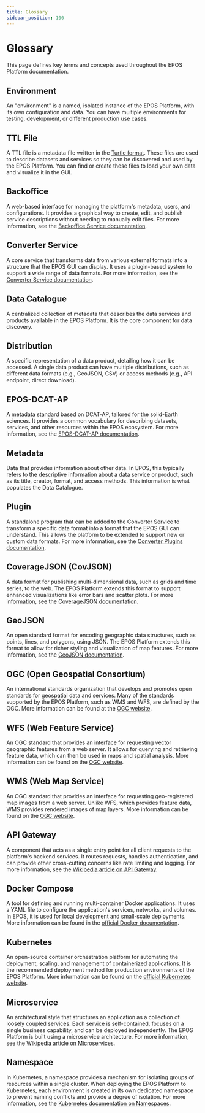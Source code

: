 ```yaml
---
title: Glossary
sidebar_position: 100
---
```


# Glossary

This page defines key terms and concepts used throughout the EPOS Platform documentation.

## Environment

An "environment" is a named, isolated instance of the EPOS Platform, with its own configuration and data. You can have multiple environments for testing, development, or different production use cases.

## TTL File

A TTL file is a metadata file written in the [Turtle format](https://www.w3.org/TR/turtle/). These files are used to describe datasets and services so they can be discovered and used by the EPOS Platform. You can find or create these files to load your own data and visualize it in the GUI.

## Backoffice

A web-based interface for managing the platform's metadata, users, and configurations. It provides a graphical way to create, edit, and publish service descriptions without needing to manually edit files. For more information, see the [Backoffice Service documentation](./services/backoffice.md).

## Converter Service

A core service that transforms data from various external formats into a structure that the EPOS GUI can display. It uses a plugin-based system to support a wide range of data formats. For more information, see the [Converter Service documentation](./services/converter/index.md).

## Data Catalogue

A centralized collection of metadata that describes the data services and products available in the EPOS Platform. It is the core component for data discovery.

## Distribution

A specific representation of a data product, detailing how it can be accessed. A single data product can have multiple distributions, such as different data formats (e.g., GeoJSON, CSV) or access methods (e.g., API endpoint, direct download).

## EPOS-DCAT-AP

A metadata standard based on DCAT-AP, tailored for the solid-Earth sciences. It provides a common vocabulary for describing datasets, services, and other resources within the EPOS ecosystem. For more information, see the [EPOS-DCAT-AP documentation](./data-formats/dcat-ap.md).

## Metadata

Data that provides information about other data. In EPOS, this typically refers to the descriptive information about a data service or product, such as its title, creator, format, and access methods. This information is what populates the Data Catalogue.

## Plugin

A standalone program that can be added to the Converter Service to transform a specific data format into a format that the EPOS GUI can understand. This allows the platform to be extended to support new or custom data formats. For more information, see the [Converter Plugins documentation](./services/converter/plugins.md).

## CoverageJSON (CovJSON)

A data format for publishing multi-dimensional data, such as grids and time series, to the web. The EPOS Platform extends this format to support enhanced visualizations like error bars and scatter plots. For more information, see the [CoverageJSON documentation](./data-formats/coveragejson/index.md).

## GeoJSON

An open standard format for encoding geographic data structures, such as points, lines, and polygons, using JSON. The EPOS Platform extends this format to allow for richer styling and visualization of map features. For more information, see the [GeoJSON documentation](./data-formats/geojson.md).

## OGC (Open Geospatial Consortium)

An international standards organization that develops and promotes open standards for geospatial data and services. Many of the standards supported by the EPOS Platform, such as WMS and WFS, are defined by the OGC. More information can be found at the [OGC website](https://www.ogc.org/).

## WFS (Web Feature Service)

An OGC standard that provides an interface for requesting vector geographic features from a web server. It allows for querying and retrieving feature data, which can then be used in maps and spatial analysis. More information can be found on the [OGC website](https://www.ogc.org/standards/wfs).

## WMS (Web Map Service)

An OGC standard that provides an interface for requesting geo-registered map images from a web server. Unlike WFS, which provides feature data, WMS provides rendered images of map layers. More information can be found on the [OGC website](https://www.ogc.org/standards/wms).

## API Gateway

A component that acts as a single entry point for all client requests to the platform's backend services. It routes requests, handles authentication, and can provide other cross-cutting concerns like rate limiting and logging. For more information, see the [Wikipedia article on API Gateway](https://en.wikipedia.org/wiki/API_gateway).

## Docker Compose

A tool for defining and running multi-container Docker applications. It uses a YAML file to configure the application's services, networks, and volumes. In EPOS, it is used for local development and small-scale deployments. More information can be found in the [official Docker documentation](https://docs.docker.com/compose/).

## Kubernetes

An open-source container orchestration platform for automating the deployment, scaling, and management of containerized applications. It is the recommended deployment method for production environments of the EPOS Platform. More information can be found on the [official Kubernetes website](https://kubernetes.io/).

## Microservice

An architectural style that structures an application as a collection of loosely coupled services. Each service is self-contained, focuses on a single business capability, and can be deployed independently. The EPOS Platform is built using a microservice architecture. For more information, see the [Wikipedia article on Microservices](https://en.wikipedia.org/wiki/Microservices).

## Namespace

In Kubernetes, a namespace provides a mechanism for isolating groups of resources within a single cluster. When deploying the EPOS Platform to Kubernetes, each environment is created in its own dedicated namespace to prevent naming conflicts and provide a degree of isolation. For more information, see the [Kubernetes documentation on Namespaces](https://kubernetes.io/docs/concepts/overview/working-with-objects/namespaces/).
